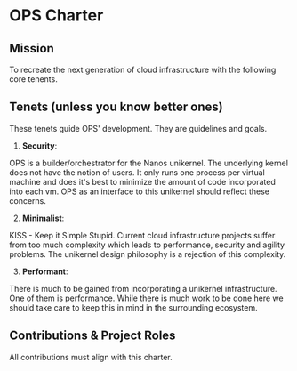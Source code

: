 # OPS Charter

## Mission

To recreate the next generation of cloud infrastructure with the
following core tenents.

## Tenets (unless you know better ones)

These tenets guide OPS' development. They are guidelines and goals.

1. **Security**:

OPS is a builder/orchestrator for the Nanos unikernel. The underlying
kernel does not have the notion of users. It only runs one process per
virtual machine and does it's best to minimize the amount of code
incorporated into each vm. OPS as an interface to this unikernel should
reflect these concerns.

2. **Minimalist**: 

KISS - Keep it Simple Stupid. Current cloud infrastructure projects suffer from too much complexity which leads to performance, security and agility problems. The unikernel design philosophy is a rejection of this complexity.

3. **Performant**: 

There is much to be gained from incorporating a unikernel
infrastructure. One of them is performance. While there is much work to
be done here we should take care to keep this in mind in the surrounding
ecosystem.

## Contributions & Project Roles

All contributions must align with this charter.
